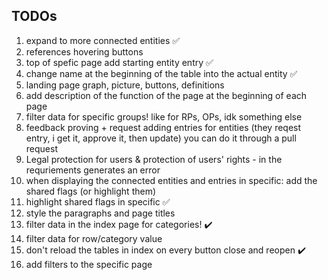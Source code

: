 ## TODOs
1. expand to more connected entities ✅
2. references hovering buttons
3. top of spefic page add starting entity entry ✅
4. change name at the beginning of the table into the actual entity :white_check_mark:
5. landing page graph, picture, buttons, definitions 
6. add description of the function of the page at the beginning of each page
7. filter data for specific groups! like for RPs, OPs, idk something else
8. feedback proving + request adding entries for entities (they reqest entry, i get it, approve it, then update) you can do it through a pull request
9. Legal protection for users & protection of users' rights -  in the requriements generates an error
10. when displaying the connected entities and entries in specific: add the shared flags (or highlight them)
11. highlight shared flags in specific ✅
12. style the paragraphs and page titles
13. filter data in the index page for categories! ✔️
14. filter data for row/category value
15. don't reload the tables in index on every button close and reopen ✔️
16. add filters to the specific page